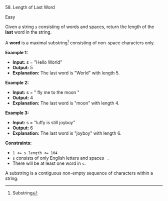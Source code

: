 58\. Length of Last Word

Easy

Given a string `s` consisting of words and spaces, return the length of the **last** word in the string.

A **word** is a maximal substring[^1] consisting of non-space characters only.


**Example 1:**

- **Input:** s = "Hello World"
- **Output:** 5
- **Explanation:** The last word is "World" with length 5.

**Example 2:**

- **Input:** s = "   fly me   to   the moon  "
- **Output:** 4
- **Explanation:** The last word is "moon" with length 4.

**Example 3:**

- **Input:** s = "luffy is still joyboy"
- **Output:** 6
- **Explanation:** The last word is "joyboy" with length 6.



**Constraints:**

- `1 <= s.length <= 104`
- `s` consists of only English letters and spaces ` `.
- There will be at least one word in `s`.

[^1]: Substring

A substring is a contiguous non-empty sequence of characters within a string.